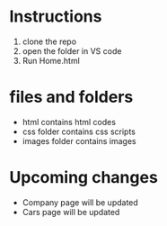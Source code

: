 # Instructions
1. clone the repo
2. open the folder in VS code
3. Run Home.html

# files and folders
- html contains html codes
- css folder contains css scripts
- images folder contains images

# Upcoming changes
- Company page will be updated
- Cars page will be updated